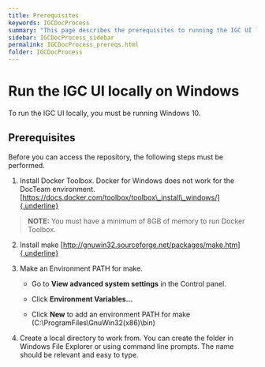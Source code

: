 ```yaml
---
title: Prerequisites
keywords: IGCDocProcess
summary: "This page describes the prerequisites to running the IGC UI locally on Windows."
sidebar: IGCDocProcess_sidebar
permalink: IGCDocProcess_prereqs.html
folder: IGCDocProcess
---
```

Run the IGC UI locally on Windows
=================================

To run the IGC UI locally, you must be running Windows 10.

Prerequisites
-------------

Before you can access the repository, the following steps must be
performed.

1.  Install Docker Toolbox. Docker for Windows does not work for the
    DocTeam environment.
    [https://docs.docker.com/toolbox/toolbox\_install\_windows/]{.underline}

> **NOTE:** You must have a minimum of 8GB of memory to run Docker
> Toolbox.

2.  Install make
    [http://gnuwin32.sourceforge.net/packages/make.htm]{.underline}

3.  Make an Environment PATH for make.

    -   Go to **View advanced system settings** in the Control panel.

    -   Click **Environment Variables...**

    -   Click **New** to add an environment PATH for make
        (C:\\ProgramFiles\\GnuWin32(x86)\\bin)

4.  Create a local directory to work from. You can create the folder in
    Windows File Explorer or using command line prompts. The name should
    be relevant and easy to type.
